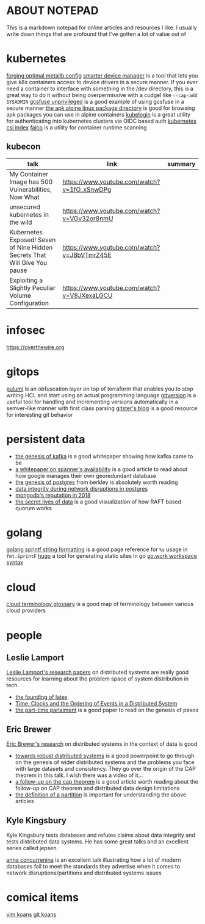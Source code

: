 # ABOUT NOTEPAD

This is a markdown notepad for online articles and resources I like. I usually write down things that are profound that I've gotten a lot of value out of

# kubernetes

[forging optimal metallb config](https://patrick.easte.rs/post/2022/forging-optimal-metallb-config/)
[smarter device manager](https://gitlab.com/arm-research/smarter/smarter-device-manager) is a tool that lets you give k8s containers access to device drivers in a secure
manner. If you ever need a container to interface with something in the /dev directory, this is a great way to do it without being overpermissive with a cudgel like `--cap-add SYSADMIN`
[gcsfuse unprivileged](https://github.com/samos123/gke-gcs-fuse-unprivileged) is a good example of using gcsfuse in a secure manner
[the apk alpine linux package directory](https://pkgs.alpinelinux.org/packages) is good for browsing apk packages you can use in alpine containers
[kubelogin](https://github.com/int128/kubelogin) is a great utility for authenticating into kubernetes clusters via OIDC based auth
[kubernetes csi index](https://kubernetes-csi.github.io/docs/drivers.html)
[falco]() is a utility for container runtime scanning

## kubecon

| talk                                                                      | link                                        | summary |
| ------------------------------------------------------------------------- | ------------------------------------------- | ------- |
| My Container Image has 500 Vulnerabilities, Now What                      | https://www.youtube.com/watch?v=1fO_xSnwDPg |         |
| unsecured kubernetes in the wild                                          | https://www.youtube.com/watch?v=VGv32or8nmU |         |
| Kubernetes Exposed! Seven of Nine Hidden Secrets That Will Give You pause | https://www.youtube.com/watch?v=JBbVTmrZ45E |         |
| Exploiting a Slightly Peculiar Volume Configuration                       | https://www.youtube.com/watch?v=V8JXexaLGCU |         |

# infosec

https://overthewire.org

# gitops

[pulumi](https://www.pulumi.com/) is an obfuscation layer on top of terraform that enables you to stop writing HCL and start using an actual programming language
[gitversion](https://github.com/GitTools/GitVersion) is a useful tool for handling and incrementing versions automatically in a semver-like manner with first class parsing
[gitster's blog](https://git-blame.blogspot.com/) is a good resource for interesting git behavior

# persistent data

- [the genesis of kafka](http://notes.stephenholiday.com/Kafka.pdf) is a good whitepaper showing how kafka came to be
- [a whitepaper on spanner's availability](https://storage.googleapis.com/pub-tools-public-publication-data/pdf/45855.pdf) is a good article to read about how google manages their own georedundant database
- [the genesis of postgres](https://dsf.berkeley.edu/postgres-v4r2/postgres.faq) from berkley is absolutely worth reading
- [data integrity during network disruptions in postgres](https://aphyr.com/posts/282-call-me-maybe-postgres)
- [mongodb's reputation in 2018](https://news.ycombinator.com/item?id=16385701)
- [the secret lives of data](http://thesecretlivesofdata.com) is a good visualization of how RAFT based quorum works

# golang

[golang sprintf string formatting](https://gobyexample.com/string-formatting) is a good page reference for `%s` usage in `fmt.SprintF`
[hugo](https://gohugo.io/) a tool for generating static sites in go
[go.work workspace syntax](https://www.sobyte.net/post/2022-01/go-multi-module/)

# cloud

[cloud terminology glossary](https://lucid.app/lucidchart/13fde51a-271f-456a-b2b3-ef6869f9ee6a/view) is a good map of terminology between various cloud providers

# people

## Leslie Lamport

[Leslie Lamport's research papers](https://lamport.azurewebsites.net/pubs/pubs.html) on distributed systems are really good resources for learning about the problem space of system distribution in tech.

- [the founding of latex](https://lamport.azurewebsites.net/pubs/pubs.html#latex)
- [Time, Clocks and the Ordering of Events in a Distributed System](http://lamport.azurewebsites.net/pubs/time-clocks.pdf)
- [the part-time parlaiment](https://lamport.azurewebsites.net/pubs/pubs.html#lamport-paxos) is a good paper to read on the genesis of paxos

## Eric Brewer

[Eric Brewer's research](https://people.eecs.berkeley.edu/~brewer/) on distributed systems in the context of data is good

- [towards robust distributed systems](https://sites.cs.ucsb.edu/~rich/class/cs293-cloud/papers/Brewer_podc_keynote_2000.pdf) is a good powerpoint to go through on the genesis of wider distributed systems and the problems you face with large datasets and consistency. They go over the origin of the CAP theorem in this talk. I wish there was a video of it...
- [a follow-up on the cap theorem](https://www.infoq.com/articles/cap-twelve-years-later-how-the-rules-have-changed/) is a good article worth reading about the follow-up on CAP theorem and distributed data design limitations
- [the definition of a partition](<https://en.wikipedia.org/wiki/Partition_(database)>) is important for understanding the above articles

## Kyle Kingsbury

Kyle Kingsbury tests databases and refutes claims about data integrity and tests distributed data systems. He has some great talks and an excellent series called jepsen.

[anna concurrenina](https://www.youtube.com/watch?v=eSaFVX4izsQ) is an excellent talk illustrating how a lot of modern databases fail to meet the standards they advertise when it comes to network disruptions/partitions and distributed systems issues

# comical items

[vim koans](https://blog.sanctum.geek.nz/vim-koans/)
[git koans](https://stevelosh.com/blog/2013/04/git-koans/)
